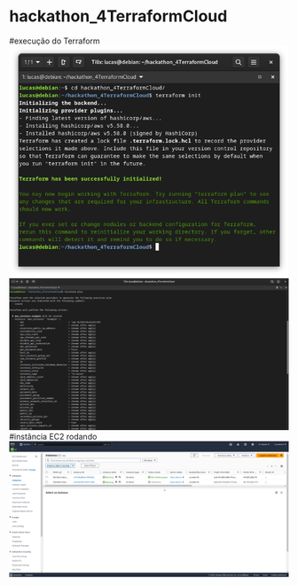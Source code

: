 # hackathon_4TerraformCloud
#execução do Terraform
![Descrição da Imagem](https://github.com/lucasdlima11/hackathon_4TerraformCloud/blob/main/Captura%20de%20tela%20de%202024-07-13%2012-26-34.png)
![Descrição da Imagem](https://github.com/lucasdlima11/hackathon_4TerraformCloud/blob/main/Captura%20de%20tela%20de%202024-07-13%2012-27-16.png)
#instância EC2 rodando
![Descrição da Imagem](https://github.com/lucasdlima11/hackathon_4TerraformCloud/blob/main/Captura%20de%20tela%20de%202024-07-13%2013-14-40.png)
